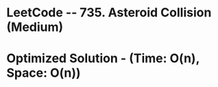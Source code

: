 # LeetCode -- 735. Asteroid Collision (Medium)






# Optimized Solution - (Time: O(n), Space: O(n))